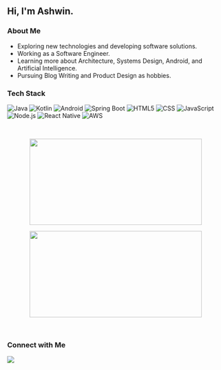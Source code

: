 ## Hi, I'm Ashwin.

### About Me

- Exploring new technologies and developing software solutions.
- Working as a Software Engineer.
- Learning more about Architecture, Systems Design, Android, and Artificial Intelligence.
- Pursuing Blog Writing and Product Design as hobbies.

### Tech Stack

  ![Java](https://img.shields.io/badge/-Java-333333?style=flat&logo=java)
  ![Kotlin](https://img.shields.io/badge/-Kotlin-333333?style=flat&logo=kotlin)
  ![Android](https://img.shields.io/badge/-Android-333333?style=flat&logo=android)
  ![Spring Boot](https://img.shields.io/badge/-Spring%20Boot-333333?style=flat&logo=spring)
  ![HTML5](https://img.shields.io/badge/-HTML5-333333?style=flat&logo=HTML5)
  ![CSS](https://img.shields.io/badge/-CSS-333333?style=flat&logo=CSS3&logoColor=1572B6)
  ![JavaScript](https://img.shields.io/badge/-JavaScript-333333?style=flat&logo=javascript)
  ![Node.js](https://img.shields.io/badge/-Node.js-333333?style=flat&logo=node.js)
  ![React Native](https://img.shields.io/badge/-React%20Native-333333?style=flat&logo=react)
  ![AWS](https://img.shields.io/badge/-AWS-333333?style=flat&logo=amazon-aws)

<br/>
<p align="center">
  <img width="400" height="200" src="https://github-readme-stats.vercel.app/api?username=ashwindmk&theme=dark&show_icons=true" />
</p>
<p align="center">
  <img width="400" height="200" src="https://github-readme-stats.vercel.app/api/top-langs/?username=ashwindmk&theme=dark&layout=compact&count_private=true&show_icons=true&include_all_commits=true" />
</p>
<br/>

### Connect with Me

<p>
  <a href="https://www.linkedin.com/in/ashwin-dinesh-99452188"><img src="https://img.shields.io/badge/-Ashwin%20Dinesh-blue?style=flat-square&logo=linkedin"></a>
</p>
